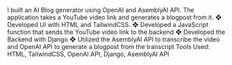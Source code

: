 I built an AI Blog generator using OpenAI and AsemblyAI API. The application takes a YouTube video link and generates a blogpost from it.
❖	Developed UI with HTML and TailwindCSS. 
❖	Developed a JavaScript function that sends the YouTube video link to the backend
❖	Developed the Backend with Django
❖	Utilized the AsemblyAI API to transcribe the video and OpenAI API to generate a blogpost from the transcript
Tools Used: HTML, TailwindCSS, OpenAI API, Django, AsemblyAI API
